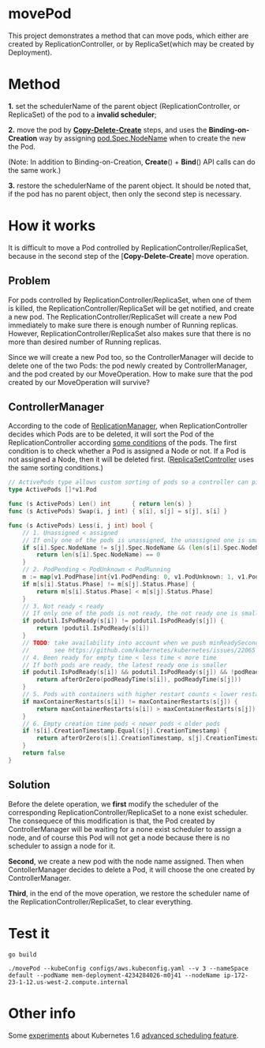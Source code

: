 # movePod #
This project demonstrates a method that can move pods, which either are created by ReplicationController, or by ReplicaSet(which may be created by Deployment).

# Method #
**1.** set the schedulerName of the parent object (ReplicationController, or ReplicaSet) of the pod to a **invalid scheduler**; 

**2.** move the pod by [**Copy-Delete-Create**](https://github.com/songbinliu/movePod/blob/master/util.go#L284) steps, and uses the **Binding-on-Creation** way by assigning [pod.Spec.NodeName](https://github.com/kubernetes/client-go/blob/master/pkg/api/v1/types.go#L2470) 
when to create the new the Pod. 

(Note: In addition to Binding-on-Creation, **Create**() + **Bind**() API calls can do the same work.)


**3.** restore the schedulerName of the parent object.
It should be noted that, if the pod has no parent object, then only the second step is necessary.

# How it works #

It is difficult to move a Pod controlled by ReplicationController/ReplicaSet, because in the second step of the [**Copy-Delete-Create**] move operation.

## Problem ##
For pods controlled by ReplicationController/ReplicaSet, when one of them is killed, the ReplicationController/ReplicaSet will 
be get notified, and create a new pod. The ReplicationController/ReplicaSet will create a new Pod immediately to make sure there is enough number of Running replicas. However, ReplicationController/ReplicaSet also makes sure that there is no more than desired number of Running replicas. 

Since we will create a new Pod too, so the ControllerManager will decide to delete one of the two Pods: the pod newly created by ControllerManager, and the pod created by our MoveOperation. How to make sure that the pod created by our MoveOperation will survive?

## ControllerManager ##
According to the code of [ReplicationManager](https://github.com/kubernetes/kubernetes/blob/release-1.7/pkg/controller/replication/replication_controller.go#L498), when ReplicationController decides which Pods are to be deleted, it will sort the Pod of the ReplicationController according [some conditions](https://github.com/kubernetes/kubernetes/blob/release-1.7/pkg/controller/controller_utils.go#L726) of the pods. The first condition is to check whether a Pod is assigned a Node or not. If a Pod is not assigned a Node, then it will be deleted first.
([ReplicaSetController](https://github.com/kubernetes/kubernetes/blob/release-1.7/pkg/controller/replicaset/replica_set.go#L490) uses the same sorting conditions.)
```go
// ActivePods type allows custom sorting of pods so a controller can pick the best ones to delete.
type ActivePods []*v1.Pod

func (s ActivePods) Len() int      { return len(s) }
func (s ActivePods) Swap(i, j int) { s[i], s[j] = s[j], s[i] }

func (s ActivePods) Less(i, j int) bool {
	// 1. Unassigned < assigned
	// If only one of the pods is unassigned, the unassigned one is smaller
	if s[i].Spec.NodeName != s[j].Spec.NodeName && (len(s[i].Spec.NodeName) == 0 || len(s[j].Spec.NodeName) == 0) {
		return len(s[i].Spec.NodeName) == 0
	}
	// 2. PodPending < PodUnknown < PodRunning
	m := map[v1.PodPhase]int{v1.PodPending: 0, v1.PodUnknown: 1, v1.PodRunning: 2}
	if m[s[i].Status.Phase] != m[s[j].Status.Phase] {
		return m[s[i].Status.Phase] < m[s[j].Status.Phase]
	}
	// 3. Not ready < ready
	// If only one of the pods is not ready, the not ready one is smaller
	if podutil.IsPodReady(s[i]) != podutil.IsPodReady(s[j]) {
		return !podutil.IsPodReady(s[i])
	}
	// TODO: take availability into account when we push minReadySeconds information from deployment into pods,
	//       see https://github.com/kubernetes/kubernetes/issues/22065
	// 4. Been ready for empty time < less time < more time
	// If both pods are ready, the latest ready one is smaller
	if podutil.IsPodReady(s[i]) && podutil.IsPodReady(s[j]) && !podReadyTime(s[i]).Equal(podReadyTime(s[j])) {
		return afterOrZero(podReadyTime(s[i]), podReadyTime(s[j]))
	}
	// 5. Pods with containers with higher restart counts < lower restart counts
	if maxContainerRestarts(s[i]) != maxContainerRestarts(s[j]) {
		return maxContainerRestarts(s[i]) > maxContainerRestarts(s[j])
	}
	// 6. Empty creation time pods < newer pods < older pods
	if !s[i].CreationTimestamp.Equal(s[j].CreationTimestamp) {
		return afterOrZero(s[i].CreationTimestamp, s[j].CreationTimestamp)
	}
	return false
}
```

## Solution ##
Before the delete operation, we **first** modify the scheduler of the corresponding ReplicationController/ReplicaSet to a none exist scheduler. The consequece of this modification is that, the Pod created by ControllerManager will be waiting for a none exist scheduler to assign a node, and of course this Pod will not get a node because there is no scheduler to assign a node for it.

**Second**, we create a new pod with the node name assigned. Then when ContollerManager decides to delete a Pod, it will choose the one created by ControllerManager.

**Third**, in the end of the move operation, we restore the scheduler name of the ReplicationController/ReplicaSet, to clear everything.


# Test it #

```console
go build

./movePod --kubeConfig configs/aws.kubeconfig.yaml --v 3 --nameSpace default --podName mem-deployment-4234284026-m0j41 --nodeName ip-172-23-1-12.us-west-2.compute.internal

```


# Other info #
Some [experiments](https://gist.github.com/songbinliu/6b28a15ac718a070ab66cff44f0cc056) about Kubernetes 1.6 [advanced scheduling feature](http://blog.kubernetes.io/2017/03/advanced-scheduling-in-kubernetes.html).
